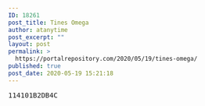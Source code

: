 ```yaml
---
ID: 18261
post_title: Tines Omega
author: atanytime
post_excerpt: ""
layout: post
permalink: >
  https://portalrepository.com/2020/05/19/tines-omega/
published: true
post_date: 2020-05-19 15:21:18
---
```

<pre>114101B2DB4C</pre>